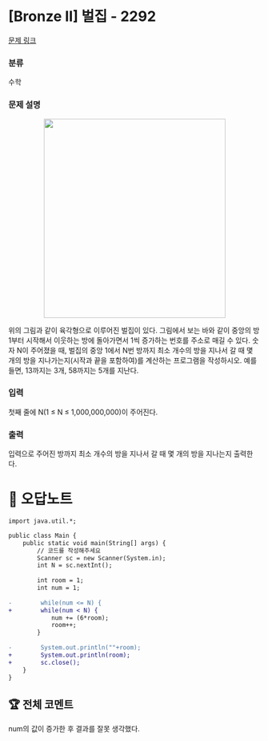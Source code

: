 # [Bronze II] 벌집 - 2292 

[문제 링크](https://www.acmicpc.net/problem/2292) 

### 분류

수학

### 문제 설명

<p style="text-align: center;"><img alt="" src="https://onlinejudgeimages.s3-ap-northeast-1.amazonaws.com/JudgeOnline/upload/201009/3(2).png" style="height:397px; width:363px"></p>

<p>위의 그림과 같이 육각형으로 이루어진 벌집이 있다. 그림에서 보는 바와 같이 중앙의 방 1부터 시작해서 이웃하는 방에 돌아가면서 1씩 증가하는 번호를 주소로 매길 수 있다. 숫자 N이 주어졌을 때, 벌집의 중앙 1에서 N번 방까지 최소 개수의 방을 지나서 갈 때 몇 개의 방을 지나가는지(시작과 끝을 포함하여)를 계산하는 프로그램을 작성하시오. 예를 들면, 13까지는 3개, 58까지는 5개를 지난다.</p>

### 입력 

 <p>첫째 줄에 N(1 ≤ N ≤ 1,000,000,000)이 주어진다.</p>

### 출력 

 <p>입력으로 주어진 방까지 최소 개수의 방을 지나서 갈 때 몇 개의 방을 지나는지 출력한다.</p>



#  🚀  오답노트 

```diff
import java.util.*;

public class Main {
    public static void main(String[] args) {
        // 코드를 작성해주세요
        Scanner sc = new Scanner(System.in);
        int N = sc.nextInt();
        
        int room = 1;
        int num = 1;
        
-        while(num <= N) {
+        while(num < N) {
            num += (6*room);
            room++;
        }
        
-        System.out.println(""+room);
+        System.out.println(room);
+        sc.close();
    }
}

```


 ## 🏆 전체 코멘트 

num의 값이 증가한 후 결과를 잘못 생각했다.